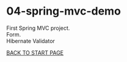 # 04-spring-mvc-demo
First Spring MVC  project.  
Form.  
Hibernate Validator  



[BACK TO START PAGE](https://github.com/FlorescuAndrei/Start.git) 
